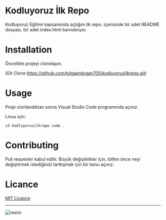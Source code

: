 # Kodluyoruz İlk Repo

Kodluyoruz Eğitimi kapsamında açtığım ilk repo. içerisinde bir adet README dosyası, bir adet index.html barındırıyor.


# Installation

Öncelikle projeyi clonelayın.

(Git Clone https://github.com/tolgaerdogan705/kodluyoruzilkrepo.git)


# Usage

Proje clonlandıktan sonra Visual Studio Code programında açınız.

Linux için:

 ``` cd kodluyoruzilkrepo code .  ```



# Contributing

Pull requesler kabul edilir. Büyük değişiklikler için, lütfen önce neyi değiştirmek istediğinizi tarttışmak için bir konu açınız.

# Licance

[MIT Licance](https://github.com/tolgaerdogan705/kodluyoruzilkrepo/blob/main/LICENSE)

------------------------------------------------------------------
![resim](https://raw.githubusercontent.com/Kodluyoruz/taskforce/git/git/markdown-nedir-nasil-kullaniriz-/figures/kodluyoruz_logo.jpg)
